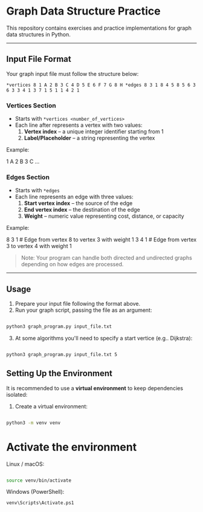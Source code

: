 # Graph Data Structure Practice

This repository contains exercises and practice implementations for graph data structures in Python.

---

## Input File Format

Your graph input file must follow the structure below:

`
*vertices 8
1 A
2 B
3 C
4 D
5 E
6 F
7 G
8 H
*edges
8 3 1
8 4 5
8 5 6
3 6 3
3 4 1
3 7 1
5 1 1
4 2 1
`

### Vertices Section
- Starts with `*vertices <number_of_vertices>`
- Each line after represents a vertex with two values:
  1. **Vertex index** – a unique integer identifier starting from 1
  2. **Label/Placeholder** – a string representing the vertex

Example:

1 A
2 B
3 C
...

### Edges Section
- Starts with `*edges`
- Each line represents an edge with three values:
  1. **Start vertex index** – the source of the edge
  2. **End vertex index** – the destination of the edge
  3. **Weight** – numeric value representing cost, distance, or capacity

Example:

8 3 1 # Edge from vertex 8 to vertex 3 with weight 1
3 4 1 # Edge from vertex 3 to vertex 4 with weight 1

> Note: Your program can handle both directed and undirected graphs depending on how edges are processed.

---

## Usage

1. Prepare your input file following the format above.
2. Run your graph script, passing the file as an argument:

```bash

python3 graph_program.py input_file.txt

```

3. At some algorithms you'll need to specify a start vertice (e.g.. Dijkstra):

```bash

python3 graph_program.py input_file.txt 5

```

## Setting Up the Environment

It is recommended to use a **virtual environment** to keep dependencies isolated:

1. Create a virtual environment:

```bash

python3 -m venv venv

```
# Activate the environment

Linux / macOS:

```bash

source venv/bin/activate

```
Windows (PowerShell):

```bash
venv\Scripts\Activate.ps1
```